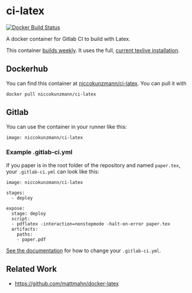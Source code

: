 # ci-latex

[![Docker Build Status](https://img.shields.io/docker/build/niccokunzmann/ci-latex.svg)](https://hub.docker.com/r/niccokunzmann/ci-latex/builds/)

A docker container for Gitlab CI to build with Latex.

This container [builds weekly][cron-job].
It uses the full, [current texlive installation][curr].

## Dockerhub

You can find this container at [niccokunzmann/ci-latex][hub].
You can pull it with

    docker pull niccokunzmann/ci-latex

## Gitlab

You can use the container in your runner like this:

    image: niccokunzmann/ci-latex
    
### Example .gitlab-ci.yml

If you paper is in the root folder of the repository and named `paper.tex`, your `.gitlab-ci.yml` can look like this:

```
image: niccokunzmann/ci-latex

stages:
  - deploy

expose:
  stage: deploy
  script: 
  - pdflatex -interaction=nonstopmode -halt-on-error paper.tex
  artifacts:
    paths:
    - paper.pdf
```

[See the documentation](https://docs.gitlab.com/ce/ci/yaml/README.html#image-and-services) for how to change your `.gitlab-ci.yml`.

## Related Work

- https://github.com/mattmahn/docker-latex


[hub]: https://hub.docker.com/r/niccokunzmann/ci-latex
[cron-job]: https://github.com/niccokunzmann/ci-latex/tree/cron-job
[curr]: http://tug.org/texlive/acquire-netinstall.html
